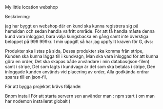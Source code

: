 My little location webshop 

Beskrivning: 

jag har byggt en webshop där en kund ska kunna registrera sig på hemsidan och sedan handla valfritt område.
För att få handla måste denna kund vara inloggad, bara välja kungsbacka en gång samt inte överstiga beloppet på 999 999kr.
I min uppgift så har jag uppfyllt kraven för G, dvs:

Produkter ska listas på sida,
Dessa produkter ska komma från stripe,
Kunden ska kunna lägga till i kundvagn,
Man ska vara inloggad för att kunna göra en order,
Det ska skapas både användare i min databas(json-filen) samt i stripe,
Det som lagts i kundvagn är det som ska betalas i stripe,
Den inloggade kunden används vid placering av order,
Alla godkända ordrar sparas till en json-fil,

För att bygga projektet krävs följande:

Bnpm install
För att starta servern sen använder man : npm start ( om man har nodemon installerat globalt )

